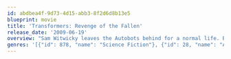 ```yaml
---
id: abdbea4f-9d73-4d15-abb3-8f2d6d8b13e5
blueprint: movie
title: 'Transformers: Revenge of the Fallen'
release_date: '2009-06-19'
overview: "Sam Witwicky leaves the Autobots behind for a normal life. But when his mind is filled with cryptic symbols, the Decepticons target him and he is dragged back into the Transformers' war."
genres: '[{"id": 878, "name": "Science Fiction"}, {"id": 28, "name": "Action"}, {"id": 12, "name": "Adventure"}]'
---
```

